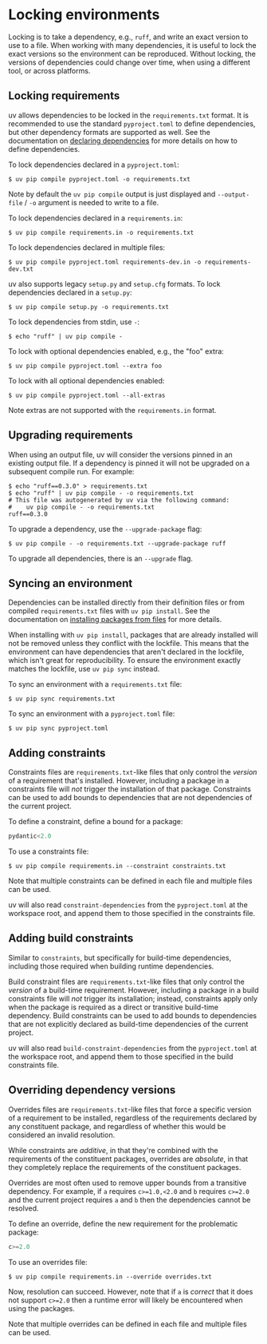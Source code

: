 # Locking environments

Locking is to take a dependency, e.g., `ruff`, and write an exact version to use to a file. When
working with many dependencies, it is useful to lock the exact versions so the environment can be
reproduced. Without locking, the versions of dependencies could change over time, when using a
different tool, or across platforms.

## Locking requirements

uv allows dependencies to be locked in the `requirements.txt` format. It is recommended to use the
standard `pyproject.toml` to define dependencies, but other dependency formats are supported as
well. See the documentation on [declaring dependencies](dependencies.md) for more details on how to
define dependencies.

To lock dependencies declared in a `pyproject.toml`:

```console
$ uv pip compile pyproject.toml -o requirements.txt
```

Note by default the `uv pip compile` output is just displayed and `--output-file` / `-o` argument is
needed to write to a file.

To lock dependencies declared in a `requirements.in`:

```console
$ uv pip compile requirements.in -o requirements.txt
```

To lock dependencies declared in multiple files:

```console
$ uv pip compile pyproject.toml requirements-dev.in -o requirements-dev.txt
```

uv also supports legacy `setup.py` and `setup.cfg` formats. To lock dependencies declared in a
`setup.py`:

```console
$ uv pip compile setup.py -o requirements.txt
```

To lock dependencies from stdin, use `-`:

```console
$ echo "ruff" | uv pip compile -
```

To lock with optional dependencies enabled, e.g., the "foo" extra:

```console
$ uv pip compile pyproject.toml --extra foo
```

To lock with all optional dependencies enabled:

```console
$ uv pip compile pyproject.toml --all-extras
```

Note extras are not supported with the `requirements.in` format.

## Upgrading requirements

When using an output file, uv will consider the versions pinned in an existing output file. If a
dependency is pinned it will not be upgraded on a subsequent compile run. For example:

```console
$ echo "ruff==0.3.0" > requirements.txt
$ echo "ruff" | uv pip compile - -o requirements.txt
# This file was autogenerated by uv via the following command:
#    uv pip compile - -o requirements.txt
ruff==0.3.0
```

To upgrade a dependency, use the `--upgrade-package` flag:

```console
$ uv pip compile - -o requirements.txt --upgrade-package ruff
```

To upgrade all dependencies, there is an `--upgrade` flag.

## Syncing an environment

Dependencies can be installed directly from their definition files or from compiled
`requirements.txt` files with `uv pip install`. See the documentation on
[installing packages from files](packages.md#installing-packages-from-files) for more details.

When installing with `uv pip install`, packages that are already installed will not be removed
unless they conflict with the lockfile. This means that the environment can have dependencies that
aren't declared in the lockfile, which isn't great for reproducibility. To ensure the environment
exactly matches the lockfile, use `uv pip sync` instead.

To sync an environment with a `requirements.txt` file:

```console
$ uv pip sync requirements.txt
```

To sync an environment with a `pyproject.toml` file:

```console
$ uv pip sync pyproject.toml
```

## Adding constraints

Constraints files are `requirements.txt`-like files that only control the _version_ of a requirement
that's installed. However, including a package in a constraints file will _not_ trigger the
installation of that package. Constraints can be used to add bounds to dependencies that are not
dependencies of the current project.

To define a constraint, define a bound for a package:

```python title="constraints.txt"
pydantic<2.0
```

To use a constraints file:

```console
$ uv pip compile requirements.in --constraint constraints.txt
```

Note that multiple constraints can be defined in each file and multiple files can be used.

uv will also read `constraint-dependencies` from the `pyproject.toml` at the workspace root, and
append them to those specified in the constraints file.

## Adding build constraints

Similar to `constraints`, but specifically for build-time dependencies, including those required
when building runtime dependencies.

Build constraint files are `requirements.txt`-like files that only control the _version_ of a
build-time requirement. However, including a package in a build constraints file will _not_ trigger
its installation; instead, constraints apply only when the package is required as a direct or
transitive build-time dependency. Build constraints can be used to add bounds to dependencies that
are not explicitly declared as build-time dependencies of the current project.

uv will also read `build-constraint-dependencies` from the `pyproject.toml` at the workspace root,
and append them to those specified in the build constraints file.

## Overriding dependency versions

Overrides files are `requirements.txt`-like files that force a specific version of a requirement to
be installed, regardless of the requirements declared by any constituent package, and regardless of
whether this would be considered an invalid resolution.

While constraints are _additive_, in that they're combined with the requirements of the constituent
packages, overrides are _absolute_, in that they completely replace the requirements of the
constituent packages.

Overrides are most often used to remove upper bounds from a transitive dependency. For example, if
`a` requires `c>=1.0,<2.0` and `b` requires `c>=2.0` and the current project requires `a` and `b`
then the dependencies cannot be resolved.

To define an override, define the new requirement for the problematic package:

```python title="overrides.txt"
c>=2.0
```

To use an overrides file:

```console
$ uv pip compile requirements.in --override overrides.txt
```

Now, resolution can succeed. However, note that if `a` is _correct_ that it does not support
`c>=2.0` then a runtime error will likely be encountered when using the packages.

Note that multiple overrides can be defined in each file and multiple files can be used.
